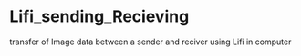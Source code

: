 # Lifi_sending_Recieving
transfer of Image data between a sender and reciver using Lifi in  computer
